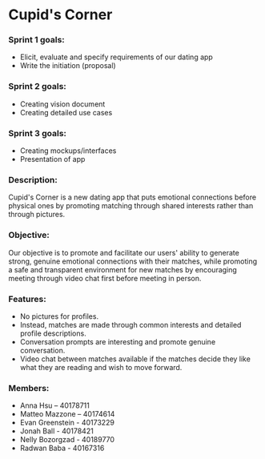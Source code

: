 # Cupid's Corner

### Sprint 1 goals:
  - Elicit, evaluate and specify requirements of our dating app
  - Write the initiation (proposal)

### Sprint 2 goals:
  - Creating vision document
  - Creating detailed use cases

### Sprint 3 goals:
  - Creating mockups/interfaces
  - Presentation of app

### Description:
Cupid's Corner is a new dating app that puts emotional connections before physical ones by promoting matching through shared interests rather than through pictures.

### Objective:
Our objective is to promote and facilitate our users' ability to generate strong, genuine emotional connections with their matches, while promoting a safe and transparent environment for new matches by encouraging meeting through video chat first before meeting in person.

### Features:
  - No pictures for profiles.
  - Instead, matches are made through common interests and detailed profile descriptions.
  - Conversation prompts are interesting and promote genuine conversation.
  - Video chat between matches available if the matches decide they like what they are reading and wish to move forward.
  
### Members:
  - Anna Hsu – 40178711
  - Matteo Mazzone – 40174614
  - Evan Greenstein - 40173229
  - Jonah Ball - 40178421
  - Nelly Bozorgzad - 40189770
  - Radwan Baba - 40167316
